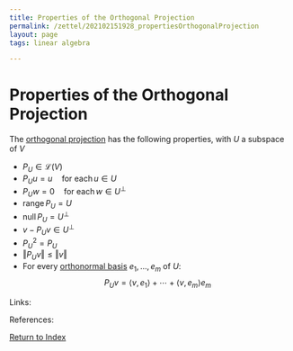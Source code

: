 ```yaml
---
title: Properties of the Orthogonal Projection
permalink: /zettel/202102151928_propertiesOrthogonalProjection
layout: page
tags: linear algebra

---
```

# Properties of the Orthogonal Projection

The [orthogonal projection](202102151855_orthogonalProjectionDefinition) has the following properties, with $U$ a subspace of $V$
- $P_U \in \mathcal{L}(V)$
- $P_U u = u \quad \textrm{for each} \, u \in U$
- $P_U w = 0 \quad \textrm{for each} \, w \in U^{\bot}$
- $\textrm{range} \, P_U = U$
- $\textrm{null} \, P_U = U^{\bot}$
- $v - P_U v \in U^{\bot}$
- $P_U^2 = P_U$
- $\Vert P_U v \Vert \leq \Vert v \Vert$
- For every [orthonormal basis](202102142105_orthonormalBasisDefinition) $e_1, \ldots, e_m$ of $U$:
  $$P_U v = \langle v, e_1 \rangle + \cdots + \langle v, e_m \rangle e_m $$

Links: 

References: 

[Return to Index](index)